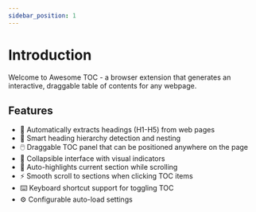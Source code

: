 ```yaml
---
sidebar_position: 1
---
```


# Introduction

Welcome to Awesome TOC - a browser extension that generates an interactive, draggable table of contents for any webpage.

## Features

- 🚀 Automatically extracts headings (H1-H5) from web pages
- 🎯 Smart heading hierarchy detection and nesting
- 🖱️ Draggable TOC panel that can be positioned anywhere on the page
- 🎨 Collapsible interface with visual indicators
- 📍 Auto-highlights current section while scrolling
- ⚡ Smooth scroll to sections when clicking TOC items
- ⌨️ Keyboard shortcut support for toggling TOC
- ⚙️ Configurable auto-load settings
